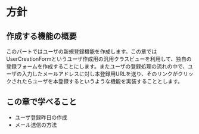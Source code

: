 # 方針

## 作成する機能の概要
このパートではユーザの新規登録機能を作成します。この章ではUserCreationFormというユーザ作成用の汎用クラスビューを利用して、独自の登録フォームを作成することにします。またユーザの登録処理の流れの中で、ユーザの入力したメールアドレスに対し本登録用URLを送り、そのリンクがクリックされたらユーザを本登録するというような機能を実装することとします。

## この章で学べること
* ユーザ登録昨日の作成
* メール送信の方法
